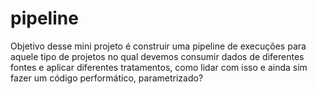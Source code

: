 # pipeline
Objetivo desse mini projeto é construir uma pipeline de execuções para aquele tipo de projetos no qual devemos consumir dados de diferentes fontes e aplicar diferentes tratamentos, como lidar com isso e ainda sim fazer um código performático, parametrizado?
